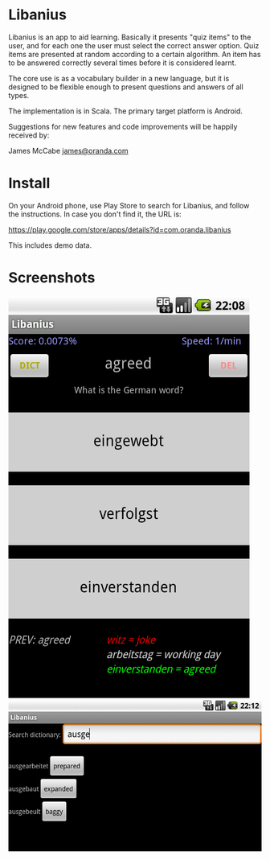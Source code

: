 Libanius
========

Libanius is an app to aid learning. Basically it presents "quiz items" to the user, and for each one the user must select the correct answer option. Quiz items are presented at random according to a certain algorithm. An item has to be answered correctly several times before it is considered learnt.

The core use is as a vocabulary builder in a new language, but it is designed to be flexible enough to present questions and answers of all types.

The implementation is in Scala. The primary target platform is Android.

Suggestions for new features and code improvements will be happily received by:

James McCabe <james@oranda.com>


Install
=======

On your Android phone, use Play Store to search for Libanius, and follow the instructions. In
case you don't find it, the URL is:

https://play.google.com/store/apps/details?id=com.oranda.libanius

This includes demo data.


Screenshots
===========

![Libanius](https://github.com/oranda/libanius/raw/master/docs/screenshotQuizV05.png)
![Libanius](https://github.com/oranda/libanius/raw/master/docs/screenshotDictV05.png)

